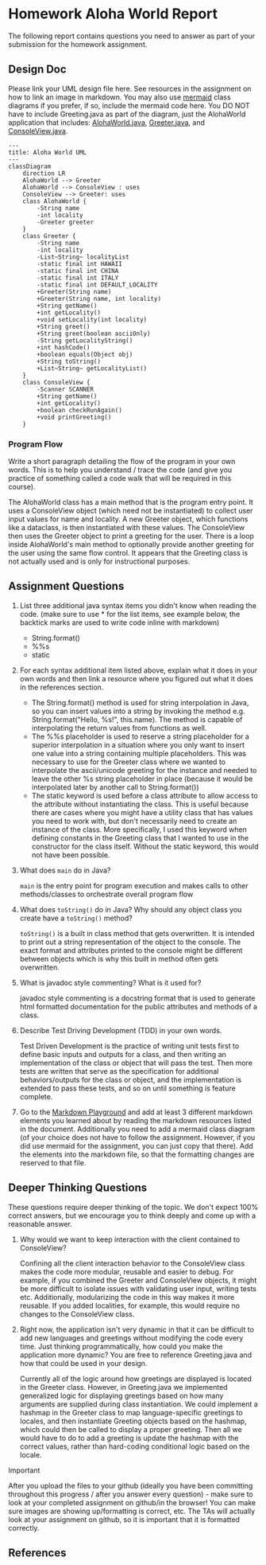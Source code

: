 # Homework Aloha World Report

The following report contains questions you need to answer as part of your submission for the homework assignment. 


## Design Doc
Please link your UML design file here. See resources in the assignment on how to
link an image in markdown. You may also use [mermaid] class diagrams if you prefer, if so, include the mermaid code here.  You DO NOT have to include Greeting.java as part of the diagram, just the AlohaWorld application that includes: [AlohaWorld.java], [Greeter.java], and [ConsoleView.java].

```mermaid
---
title: Aloha World UML
---
classDiagram
    direction LR
    AlohaWorld --> Greeter
    AlohaWorld --> ConsoleView : uses
    ConsoleView --> Greeter: uses
    class AlohaWorld {
        -String name
        -int locality
        -Greeter greeter
    }
    class Greeter {
        -String name
        -int locality
        -List~String~ localityList
        -static final int HAWAII
        -static final int CHINA
        -static final int ITALY
        -static final int DEFAULT_LOCALITY
        +Greeter(String name)
        +Greeter(String name, int locality)
        +String getName()
        +int getLocality()
        +void setLocality(int locality)
        +String greet()
        +String greet(boolean asciiOnly)
        -String getLocalityString()
        +int hashCode()
        +boolean equals(Object obj)
        +String toString()
        +List~String~ getLocalityList() 
    } 
    class ConsoleView {
        -Scanner SCANNER
        +String getName()
        +int getLocality()
        +boolean checkRunAgain()
        +void printGreeting()
    }
```

### Program Flow
Write a short paragraph detailing the flow of the program in your own words. This is to help you understand / trace the code (and give you practice of something called a code walk that will be required in this course).

The AlohaWorld class has a main method that is the program entry point. It uses a ConsoleView object (which need not be instantiated) to collect user input values for name and locality. A new Greeter object, which functions like a dataclass, is then instantiated with these values. The ConsoleView then uses the Greeter object to print a greeting for the user. There is a loop inside AlohaWorld's main method to optionally provide another greeting for the user using the same flow control. It appears that the Greeting class is not actually used and is only for instructional purposes.


## Assignment Questions

1. List three additional java syntax items you didn't know when reading the code.  (make sure to use * for the list items, see example below, the backtick marks are used to write code inline with markdown)
   
   * String.format()
   * %%s
   * static

2. For each syntax additional item listed above, explain what it does in your own words and then link a resource where you figured out what it does in the references section. 

    * The String.format() method is used for string interpolation in Java, so you can insert values into a string by invoking the method e.g. String.format("Hello, %s!", this.name). The method is capable of interpolating the return values from functions as well.
    * The %%s placeholder is used to reserve a string placeholder for a superior interpolation in a situation where you only want to insert one value into a string containing multiple placeholders. This was necessary to use for the Greeter class where we wanted to interpolate the ascii/unicode greeting for the instance and needed to leave the other %s string placeholder in place (because it would be interpolated later by another call to String.format())
    * The static keyword is used before a class attribute to allow access to the attribute without instantiating the class. This is useful because there are cases where you might have a utility class that has values you need to work with, but don't necessarily need to create an instance of the class. More specifically, I used this keyword when defining constants in the Greeting class that I wanted to use in the constructor for the class itself. Without the static keyword, this would not have been possible.

3. What does `main` do in Java? 

   `main` is the entry point for program execution and makes calls to other methods/classes to orchestrate overall program flow 


4. What does `toString()` do in Java? Why should any object class you create have a `toString()` method?

    `toString()` is a built in class method that gets overwritten. It is intended to print out a string representation of the object to the console. The exact format and attributes printed to the console might be different between objects which is why this built in method often gets overwritten.

5. What is javadoc style commenting? What is it used for? 

    javadoc style commenting is a docstring format that is used to generate html formatted documentation for the public attributes and methods of a class.


6. Describe Test Driving Development (TDD) in your own words. 

    Test Driven Development is the practice of writing unit tests first to define basic inputs and outputs for a class, and then writing an implementation of the class or object that will pass the test. Then more tests are written that serve as the specification for additional behaviors/outputs for the class or object, and the implementation is extended to pass these tests, and so on until something is feature complete.

7. Go to the [Markdown Playground](MarkdownPlayground.md) and add at least 3 different markdown elements you learned about by reading the markdown resources listed in the document. Additionally you need to add a mermaid class diagram (of your choice does not have to follow the assignment. However, if you did use mermaid for the assignment, you can just copy that there). Add the elements into the markdown file, so that the formatting changes are reserved to that file. 


## Deeper Thinking Questions

These questions require deeper thinking of the topic. We don't expect 100% correct answers, but we encourage you to think deeply and come up with a reasonable answer. 


1. Why would we want to keep interaction with the client contained to ConsoleView?
   
    Confining all the client interaction behavior to the ConsoleView class makes the code more modular, reusable and easier to debug. For example, if you combined the Greeter and ConsoleView objects, it might be more difficult to isolate issues with validating user input, writing tests etc. Additionally, modularizing the code in this way makes it more reusable. If you added localities, for example, this would require no changes to the ConsoleView class.

2. Right now, the application isn't very dynamic in that it can be difficult to add new languages and greetings without modifying the code every time. Just thinking programmatically,  how could you make the application more dynamic? You are free to reference Greeting.java and how that could be used in your design.
   
    Currently all of the logic around how greetings are displayed is located in the Greeter class. However, in Greeting.java we implemented generalized logic for displaying greetings based on how many arguments are supplied during class instantiation. We could implement a hashmap in the Greeter class to map language-specific greetings to locales, and then instantiate Greeting objects based on the hashmap, which could then be called to display a proper greeting. Then all we would have to do to add a greeting is update the hashmap with the correct values, rather than hard-coding conditional logic based on the locale.


> [!IMPORTANT]
>  After you upload the files to your github (ideally you have been committing throughout this progress / after you answer every question) - make sure to look at your completed assignment on github/in the browser! You can make sure images are showing up/formatting is correct, etc. The TAs will actually look at your assignment on github, so it is important that it is formatted correctly.


## References

[^1]: Final keyword in Java: 2024. https://www.geeksforgeeks.org/final-keyword-in-java/. Accessed: 2024-03-30. 

[^2]: Math (Java Platform SE 17). https://docs.oracle.com/en/java/javase/17/docs/api/java.base/java/lang/Math.html. Accessed: 2024-03-30.


<!-- This is a comment, below this link the links in the document are placed here to make ti easier to read. This is an optional style for markdown, and often as a student you will include the links inline. for example [mermaid](https://mermaid.js.org/intro/syntax-reference.html) -->
[mermaid]: https://mermaid.js.org/intro/syntax-reference.html
[AlohaWorld.java]: src/main/java/student/AlohaWorld.java
[Greeter.java]: src/main/java/student/Greeter.java
[ConsoleView.java]: src/main/java/student/ConsoleView.java